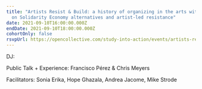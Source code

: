 ```yaml
---
title: "Artists Resist & Build: a history of organizing in the arts with a focus
  on Solidarity Economy alternatives and artist-led resistance"
date: 2021-09-10T16:00:00.000Z
endDate: 2021-09-10T18:00:00.000Z
cohortOnly: false
rsvpUrl: https://opencollective.com/study-into-action/events/artists-resist-and-build-8f201d05
---
```


DJ:

Public Talk + Experience: Francisco Pérez & Chris Meyers

Facilitators: Sonia Erika, Hope Ghazala, Andrea Jacome, Mike Strode
